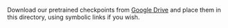 Download our pretrained checkpoints from [Google Drive](https://drive.google.com/file/d/1nofuqZ7YSKblIDAltbxp1pFOiQtUzp8B/view?usp=sharing) and place them in this directory, using symbolic links if you wish.
